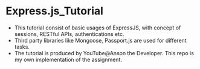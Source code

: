 # Express.js_Tutorial
* This tutorial consist of basic usages of ExpressJS, with concept of sessions, RESTful APIs, authentications etc.
* Third party libraries like Mongoose, Passport.js are used for different tasks.
* The tutorial is produced by YouTube@Anson the Developer. This repo is my own implementation of the assignment.
